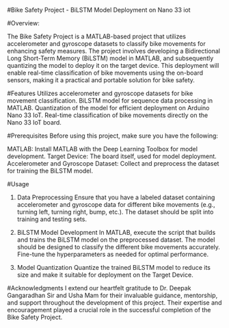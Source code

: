 

#Bike Safety Project - BiLSTM Model Deployment on Nano 33 iot

#Overview:

The Bike Safety Project is a MATLAB-based project that utilizes accelerometer and gyroscope datasets to classify bike movements for enhancing safety measures. The project involves developing a Bidirectional Long Short-Term Memory (BiLSTM) model in MATLAB, and subsequently quantizing the model to deploy it on the target device. This deployment will enable real-time classification of bike movements using the on-board sensors, making it a practical and portable solution for bike safety.

#Features
Utilizes accelerometer and gyroscope datasets for bike movement classification.
BiLSTM model for sequence data processing in MATLAB.
Quantization of the model for efficient deployment on Arduino Nano 33 IoT.
Real-time classification of bike movements directly on the Nano 33 IoT board.

#Prerequisites
Before using this project, make sure you have the following:

MATLAB: Install MATLAB with the Deep Learning Toolbox for model development.
Target Device: The board itself, used for model deployment.
Accelerometer and Gyroscope Dataset: Collect and preprocess the dataset for training the BiLSTM model.

#Usage
1. Data Preprocessing
Ensure that you have a labeled dataset containing accelerometer and gyroscope data for different bike movements (e.g., turning left, turning right, bump, etc.). The dataset should be split into training and testing sets.

2. BiLSTM Model Development
In MATLAB, execute the script that builds and trains the BiLSTM model on the preprocessed dataset. The model should be designed to classify the different bike movements accurately. Fine-tune the hyperparameters as needed for optimal performance.

3. Model Quantization
Quantize the trained BiLSTM model to reduce its size and make it suitable for deployment on the Target Device.

#Acknowledgments
I  extend our heartfelt gratitude to Dr. Deepak Gangaradhan Sir and  Usha Mam for their invaluable guidance, mentorship, and support throughout the development of this project. Their expertise and encouragement played a crucial role in the successful completion of the Bike Safety Project.
